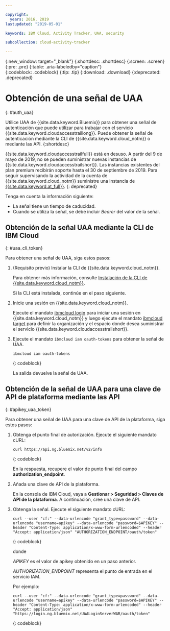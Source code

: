 ```yaml
---

copyright:
  years: 2016, 2019
lastupdated: "2019-05-01"

keywords: IBM Cloud, Activity Tracker, UAA, security

subcollection: cloud-activity-tracker

---
```


{:new_window: target="_blank"}
{:shortdesc: .shortdesc}
{:screen: .screen}
{:pre: .pre}
{:table: .aria-labeledby="caption"}    
{:codeblock: .codeblock}
{:tip: .tip}
{:download: .download}
{:deprecated: .deprecated}


# Obtención de una señal de UAA
{: #auth_uaa}

Utilice UAA de {{site.data.keyword.Bluemix}} para obtener una señal de autenticación que puede utilizar para trabajar con el servicio {{site.data.keyword.cloudaccesstraillong}}. Puede obtener la señal de autenticación mediante la CLI de {{site.data.keyword.cloud_notm}} o mediante las API.
{:shortdesc}

{{site.data.keyword.cloudaccesstrailfull}} está en desuso. A partir del 9 de mayo de 2019, no se pueden suministrar nuevas instancias de {{site.data.keyword.cloudaccesstrailshort}}. Las instancias existentes del plan premium recibirán soporte hasta el 30 de septiembre de 2019. Para seguir supervisando la actividad de la cuenta de {{site.data.keyword.cloud_notm}} suministre una instancia de [{{site.data.keyword.at_full}}](/docs/services/Activity-Tracker-with-LogDNA?topic=logdnaat-getting-started#getting-started).
{: deprecated}


Tenga en cuenta la información siguiente:

* La señal tiene un tiempo de caducidad. 
* Cuando se utiliza la señal, se debe incluir *Bearer* del valor de la señal.
		
## Obtención de la señal UAA mediante la CLI de IBM Cloud
{: #uaa_cli_token}

Para obtener una señal de UAA, siga estos pasos:

1. (Requisito previo) Instalar la CLI de {{site.data.keyword.cloud_notm}}.

   Para obtener más información, consulte [Instalación de la CLI de {{site.data.keyword.cloud_notm}}](/docs/cli?topic=cloud-cli-ibmcloud-cli#ibmcloud-cli).
   
   Si la CLI está instalada, continúe en el paso siguiente.
    
2. Inicie una sesión en {{site.data.keyword.cloud_notm}}. 

    Ejecute el mandato [ibmcloud login](/docs/cli/reference/ibmcloud/bx_cli.html#ibmcloud_login) para iniciar una sesión en {{site.data.keyword.cloud_notm}} y luego ejecute el mandato [ibmcloud target](/docs/cli/reference/ibmcloud/bx_cli.html#ibmcloud_target) para definir la organización y el espacio donde desea suministrar el servicio {{site.data.keyword.cloudaccesstrailshort}}.
	
3. Ejecute el mandato `ibmcloud iam oauth-tokens` para obtener la señal de UAA.

    ```
	ibmcloud iam oauth-tokens
	```
	{: codeblock}
	
	La salida devuelve la señal de UAA.


	


## Obtención de la señal de UAA para una clave de API de plataforma mediante las API
{: #apikey_uaa_token}

Para obtener una señal de UAA para una clave de API de la plataforma, siga estos pasos:

1. Obtenga el punto final de autorización. Ejecute el siguiente mandato cURL:

    ```
    curl https://api.ng.bluemix.net/v2/info
    ```
    {: codeblock}

    En la respuesta, recupere el valor de punto final del campo **authorization_endpoint**.

2. Añada una clave de API de la plataforma.

    En la consola de IBM Cloud, vaya a **Gestionar > Seguridad > Claves de API de la plataforma**.
    A continuación, cree una clave de API.

3. Obtenga la señal. Ejecute el siguiente mandato cURL:

    ```
    curl --user "cf:" --data-urlencode "grant_type=password" --data-urlencode "username=apikey" --data-urlencode "password=$APIKEY" --header "Content-Type: application/x-www-form-urlencoded" --header "Accept: application/json" "AUTHORIZATION_ENDPOINT/oauth/token"
    ```
    {: codeblock}

    donde 
    
    *APIKEY* es el valor de apikey obtenido en un paso anterior.
    
    *AUTHORIZATION_ENDPOINT* representa el punto de entrada en el servicio IAM.

    Por ejemplo:

    ```
    curl --user "cf:" --data-urlencode "grant_type=password" --data-urlencode "username=apikey" --data-urlencode "password=$APIKEY" --header "Content-Type: application/x-www-form-urlencoded" --header "Accept: application/json" "https://login.ng.bluemix.net/UAALoginServerWAR/oauth/token"
    ```
    {: codeblock}


